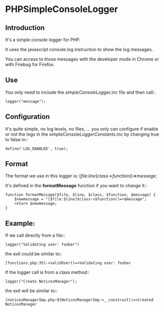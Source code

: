 PHPSimpleConsoleLogger
======================
Introduction
--------------
It's a simple console logger for PHP.

It uses the javascript console.log instruction to show the log messages.

You can access to those messages with the developer mode in Chrome or with Firebug for Firefox.

Use
----
You only need to include the *simpleConsoleLogger.inc* file and then call::

    logger("message");

Configuration
---------------
It's quite simple, no log levels, no files, ... you only can configure if enable or not the logs in the *simpleConsoleLoggerConstants.inc* by changing true to false in::

    define('LOG_ENABLED', true);

Format
--------
The format we use in this logger is: [*file*:*line*]*class*->*function*()=>*message*;

It's defined in the **formatMessage** function if you want to change it::

    function formatMessage($file, $line, $class, $function, $message) {
        $newmessage = "[$file:$line]$class->$function()=>$message";
        return $newmessage;	
    }


Example:
-----------
If we call directly from a file::

    logger("Validating user: foobar")

the exit could be similar to::

    [functions.php:35]->validUser()=>Validating user: foobar



If the logger call is from a class method::

	logger("Create NoticesManager");

the exit will be similar to::

    [noticesManagerImp.php:9]NoticesManagerImp->__construct()=>Created NoticesManager